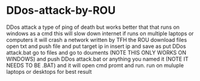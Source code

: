 # DDos-attack-by-ROU
DDos attack a type of ping of death but works better that that runs on windows as a cmd this will slow down internet if runs on multiple laptops or computers it will crash a network written by TFH the ROU 
download files open txt and push file and put target ip in insert ip and save as put DDos attack.bat go to files and go to douments (NOTE THIS ONLY WORKS ON WINDOWS) and push  DDos attack.bat or anything you named it (NOTE IT NEEDS TO BE .BAT) and it will open cmd promt and run. run on muluple laptops or desktops for best result 
